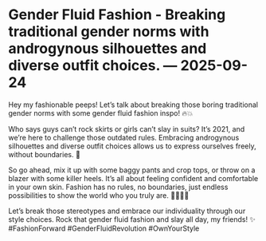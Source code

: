 # Gender Fluid Fashion - Breaking traditional gender norms with androgynous silhouettes and diverse outfit choices. — 2025-09-24

Hey my fashionable peeps! Let’s talk about breaking those boring traditional gender norms with some gender fluid fashion inspo! 🔥💥

Who says guys can’t rock skirts or girls can’t slay in suits? It’s 2021, and we’re here to challenge those outdated rules. Embracing androgynous silhouettes and diverse outfit choices allows us to express ourselves freely, without boundaries. 🌈

So go ahead, mix it up with some baggy pants and crop tops, or throw on a blazer with some killer heels. It’s all about feeling confident and comfortable in your own skin. Fashion has no rules, no boundaries, just endless possibilities to show the world who you truly are. 💃🏽🕺🏽

Let’s break those stereotypes and embrace our individuality through our style choices. Rock that gender fluid fashion and slay all day, my friends! ✨ #FashionForward #GenderFluidRevolution #OwnYourStyle